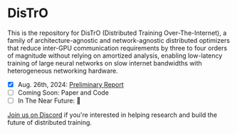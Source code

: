 # DisTrO
This is the repository for DisTrO (Distributed Training Over-The-Internet), a family of architecture-agnostic and network-agnostic distributed optimizers that reduce inter-GPU communication requirements by three to four orders of magnitude without relying on amortized analysis, enabling low-latency training of large neural networks on slow internet bandwidths with heterogeneous networking hardware.

- [x] Aug. 26th, 2024: [Preliminary Report](https://github.com/NousResearch/DisTrO/raw/main/A_Preliminary_Report_on_DisTrO.pdf)
- [ ] Coming Soon: Paper and Code
- [ ] In The Near Future: 👀

[Join us on Discord](https://discord.com/invite/jqVphNsB4H) if you're interested in helping research and build the future of distributed training.
